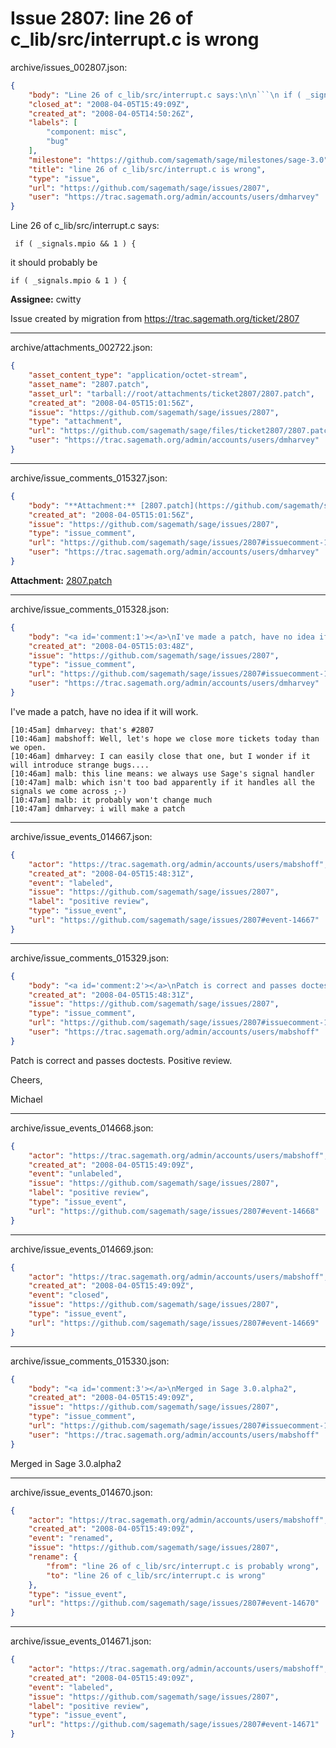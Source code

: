 # Issue 2807: line 26 of c_lib/src/interrupt.c is wrong

archive/issues_002807.json:
```json
{
    "body": "Line 26 of c_lib/src/interrupt.c says:\n\n```\n if ( _signals.mpio && 1 ) {\n```\n\nit should probably be\n\n```\nif ( _signals.mpio & 1 ) {\n```\n\n\n**Assignee:** cwitty\n\nIssue created by migration from https://trac.sagemath.org/ticket/2807\n\n",
    "closed_at": "2008-04-05T15:49:09Z",
    "created_at": "2008-04-05T14:50:26Z",
    "labels": [
        "component: misc",
        "bug"
    ],
    "milestone": "https://github.com/sagemath/sage/milestones/sage-3.0",
    "title": "line 26 of c_lib/src/interrupt.c is wrong",
    "type": "issue",
    "url": "https://github.com/sagemath/sage/issues/2807",
    "user": "https://trac.sagemath.org/admin/accounts/users/dmharvey"
}
```
Line 26 of c_lib/src/interrupt.c says:

```
 if ( _signals.mpio && 1 ) {
```

it should probably be

```
if ( _signals.mpio & 1 ) {
```


**Assignee:** cwitty

Issue created by migration from https://trac.sagemath.org/ticket/2807





---

archive/attachments_002722.json:
```json
{
    "asset_content_type": "application/octet-stream",
    "asset_name": "2807.patch",
    "asset_url": "tarball://root/attachments/ticket2807/2807.patch",
    "created_at": "2008-04-05T15:01:56Z",
    "issue": "https://github.com/sagemath/sage/issues/2807",
    "type": "attachment",
    "url": "https://github.com/sagemath/sage/files/ticket2807/2807.patch",
    "user": "https://trac.sagemath.org/admin/accounts/users/dmharvey"
}
```



---

archive/issue_comments_015327.json:
```json
{
    "body": "**Attachment:** [2807.patch](https://github.com/sagemath/sage/files/ticket2807/2807.patch)",
    "created_at": "2008-04-05T15:01:56Z",
    "issue": "https://github.com/sagemath/sage/issues/2807",
    "type": "issue_comment",
    "url": "https://github.com/sagemath/sage/issues/2807#issuecomment-15327",
    "user": "https://trac.sagemath.org/admin/accounts/users/dmharvey"
}
```

**Attachment:** [2807.patch](https://github.com/sagemath/sage/files/ticket2807/2807.patch)



---

archive/issue_comments_015328.json:
```json
{
    "body": "<a id='comment:1'></a>\nI've made a patch, have no idea if it will work.\n\n```\n[10:45am] dmharvey: that's #2807\n[10:46am] mabshoff: Well, let's hope we close more tickets today than we open.\n[10:46am] dmharvey: I can easily close that one, but I wonder if it will introduce strange bugs....\n[10:46am] malb: this line means: we always use Sage's signal handler\n[10:47am] malb: which isn't too bad apparently if it handles all the signals we come across ;-)\n[10:47am] malb: it probably won't change much\n[10:47am] dmharvey: i will make a patch\n```",
    "created_at": "2008-04-05T15:03:48Z",
    "issue": "https://github.com/sagemath/sage/issues/2807",
    "type": "issue_comment",
    "url": "https://github.com/sagemath/sage/issues/2807#issuecomment-15328",
    "user": "https://trac.sagemath.org/admin/accounts/users/dmharvey"
}
```

<a id='comment:1'></a>
I've made a patch, have no idea if it will work.

```
[10:45am] dmharvey: that's #2807
[10:46am] mabshoff: Well, let's hope we close more tickets today than we open.
[10:46am] dmharvey: I can easily close that one, but I wonder if it will introduce strange bugs....
[10:46am] malb: this line means: we always use Sage's signal handler
[10:47am] malb: which isn't too bad apparently if it handles all the signals we come across ;-)
[10:47am] malb: it probably won't change much
[10:47am] dmharvey: i will make a patch
```



---

archive/issue_events_014667.json:
```json
{
    "actor": "https://trac.sagemath.org/admin/accounts/users/mabshoff",
    "created_at": "2008-04-05T15:48:31Z",
    "event": "labeled",
    "issue": "https://github.com/sagemath/sage/issues/2807",
    "label": "positive review",
    "type": "issue_event",
    "url": "https://github.com/sagemath/sage/issues/2807#event-14667"
}
```



---

archive/issue_comments_015329.json:
```json
{
    "body": "<a id='comment:2'></a>\nPatch is correct and passes doctests. Positive review.\n\nCheers,\n\nMichael",
    "created_at": "2008-04-05T15:48:31Z",
    "issue": "https://github.com/sagemath/sage/issues/2807",
    "type": "issue_comment",
    "url": "https://github.com/sagemath/sage/issues/2807#issuecomment-15329",
    "user": "https://trac.sagemath.org/admin/accounts/users/mabshoff"
}
```

<a id='comment:2'></a>
Patch is correct and passes doctests. Positive review.

Cheers,

Michael



---

archive/issue_events_014668.json:
```json
{
    "actor": "https://trac.sagemath.org/admin/accounts/users/mabshoff",
    "created_at": "2008-04-05T15:49:09Z",
    "event": "unlabeled",
    "issue": "https://github.com/sagemath/sage/issues/2807",
    "label": "positive review",
    "type": "issue_event",
    "url": "https://github.com/sagemath/sage/issues/2807#event-14668"
}
```



---

archive/issue_events_014669.json:
```json
{
    "actor": "https://trac.sagemath.org/admin/accounts/users/mabshoff",
    "created_at": "2008-04-05T15:49:09Z",
    "event": "closed",
    "issue": "https://github.com/sagemath/sage/issues/2807",
    "type": "issue_event",
    "url": "https://github.com/sagemath/sage/issues/2807#event-14669"
}
```



---

archive/issue_comments_015330.json:
```json
{
    "body": "<a id='comment:3'></a>\nMerged in Sage 3.0.alpha2",
    "created_at": "2008-04-05T15:49:09Z",
    "issue": "https://github.com/sagemath/sage/issues/2807",
    "type": "issue_comment",
    "url": "https://github.com/sagemath/sage/issues/2807#issuecomment-15330",
    "user": "https://trac.sagemath.org/admin/accounts/users/mabshoff"
}
```

<a id='comment:3'></a>
Merged in Sage 3.0.alpha2



---

archive/issue_events_014670.json:
```json
{
    "actor": "https://trac.sagemath.org/admin/accounts/users/mabshoff",
    "created_at": "2008-04-05T15:49:09Z",
    "event": "renamed",
    "issue": "https://github.com/sagemath/sage/issues/2807",
    "rename": {
        "from": "line 26 of c_lib/src/interrupt.c is probably wrong",
        "to": "line 26 of c_lib/src/interrupt.c is wrong"
    },
    "type": "issue_event",
    "url": "https://github.com/sagemath/sage/issues/2807#event-14670"
}
```



---

archive/issue_events_014671.json:
```json
{
    "actor": "https://trac.sagemath.org/admin/accounts/users/mabshoff",
    "created_at": "2008-04-05T15:49:09Z",
    "event": "labeled",
    "issue": "https://github.com/sagemath/sage/issues/2807",
    "label": "positive review",
    "type": "issue_event",
    "url": "https://github.com/sagemath/sage/issues/2807#event-14671"
}
```
